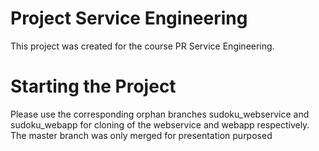 # Project Service Engineering

This project was created for the course PR Service Engineering.

# Starting the Project
Please use the corresponding orphan branches sudoku_webservice and sudoku_webapp for cloning of the webservice and webapp respectively. The master branch was only merged for presentation purposed

